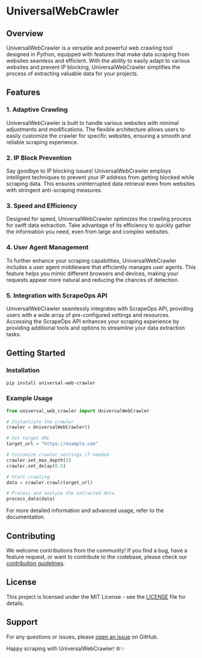 # UniversalWebCrawler

## Overview

UniversalWebCrawler is a versatile and powerful web crawling tool designed in Python, equipped with features that make data scraping from websites seamless and efficient. With the ability to easily adapt to various websites and prevent IP blocking, UniversalWebCrawler simplifies the process of extracting valuable data for your projects.

## Features

### 1. Adaptive Crawling

UniversalWebCrawler is built to handle various websites with minimal adjustments and modifications. The flexible architecture allows users to easily customize the crawler for specific websites, ensuring a smooth and reliable scraping experience.

### 2. IP Block Prevention

Say goodbye to IP blocking issues! UniversalWebCrawler employs intelligent techniques to prevent your IP address from getting blocked while scraping data. This ensures uninterrupted data retrieval even from websites with stringent anti-scraping measures.

### 3. Speed and Efficiency

Designed for speed, UniversalWebCrawler optimizes the crawling process for swift data extraction. Take advantage of its efficiency to quickly gather the information you need, even from large and complex websites.

### 4. User Agent Management

To further enhance your scraping capabilities, UniversalWebCrawler includes a user agent middleware that efficiently manages user agents. This feature helps you mimic different browsers and devices, making your requests appear more natural and reducing the chances of detection.

### 5. Integration with ScrapeOps API

UniversalWebCrawler seamlessly integrates with ScrapeOps API, providing users with a wide array of pre-configured settings and resources. Accessing the ScrapeOps API enhances your scraping experience by providing additional tools and options to streamline your data extraction tasks.

## Getting Started

### Installation

```bash
pip install universal-web-crawler
```

### Example Usage

```python
from universal_web_crawler import UniversalWebCrawler

# Instantiate the crawler
crawler = UniversalWebCrawler()

# Set target URL
target_url = "https://example.com"

# Customize crawler settings if needed
crawler.set_max_depth(5)
crawler.set_delay(0.5)

# Start crawling
data = crawler.crawl(target_url)

# Process and analyze the extracted data
process_data(data)
```

For more detailed information and advanced usage, refer to the documentation.


## Contributing

We welcome contributions from the community! If you find a bug, have a feature request, or want to contribute to the codebase, please check our [contribution guidelines](CONTRIBUTING.md).

## License

This project is licensed under the MIT License - see the [LICENSE](LICENSE) file for details.

## Support

For any questions or issues, please [open an issue](https://github.com/heyhimansh/pip-Crawler/issues) on GitHub.

Happy scraping with UniversalWebCrawler! 🌐✨
